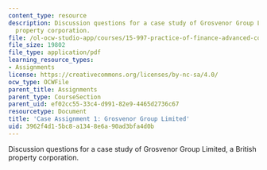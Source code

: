```yaml
---
content_type: resource
description: Discussion questions for a case study of Grosvenor Group Limited, a British
  property corporation.
file: /ol-ocw-studio-app/courses/15-997-practice-of-finance-advanced-corporate-risk-management-spring-2009/3962f4d15bc8a1348e6a90ad3bfa4d0b_MIT15_997s09_assn01_case01.pdf
file_size: 19802
file_type: application/pdf
learning_resource_types:
- Assignments
license: https://creativecommons.org/licenses/by-nc-sa/4.0/
ocw_type: OCWFile
parent_title: Assignments
parent_type: CourseSection
parent_uid: ef02cc55-33c4-d991-82e9-4465d2736c67
resourcetype: Document
title: 'Case Assignment 1: Grosvenor Group Limited'
uid: 3962f4d1-5bc8-a134-8e6a-90ad3bfa4d0b
---
```

Discussion questions for a case study of Grosvenor Group Limited, a British property corporation.